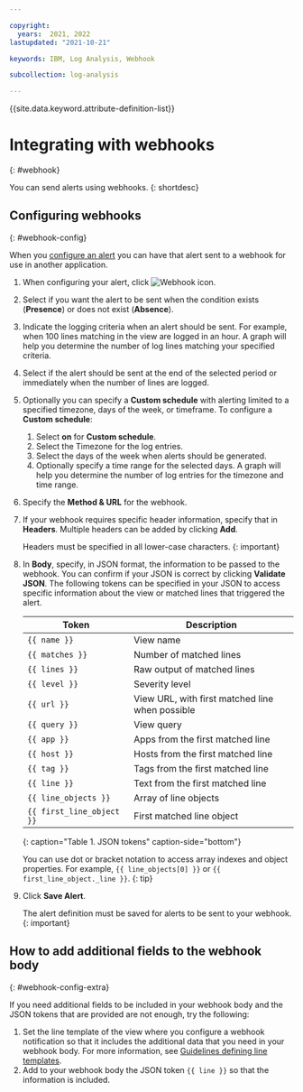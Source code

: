 ```yaml
---

copyright:
  years:  2021, 2022
lastupdated: "2021-10-21"

keywords: IBM, Log Analysis, Webhook

subcollection: log-analysis

---
```


{{site.data.keyword.attribute-definition-list}}

# Integrating with webhooks
{: #webhook}

You can send alerts using webhooks.
{: shortdesc}

## Configuring webhooks
{: #webhook-config}

When you [configure an alert](/docs/log-analysis?topic=log-analysis-alerts) you can have that alert sent to a webhook for use in another application.

1. When configuring your alert, click ![Webhook icon](/images/webhook.png "Webhook icon").

2. Select if you want the alert to be sent when the condition exists (**Presence**) or does not exist (**Absence**).

3. Indicate the logging criteria when an alert should be sent.  For example, when 100 lines matching in the view are logged in an hour.  A graph will help you determine the number of log lines matching your specified criteria.

4. Select if the alert should be sent at the end of the selected period or immediately when the number of lines are logged.

5. Optionally you can specify a **Custom schedule** with alerting limited to a specified timezone, days of the week, or timeframe. To configure a **Custom schedule**:

    1. Select **on** for **Custom schedule**.
    2. Select the Timezone for the log entries. 
    3. Select the days of the week when alerts should be generated.
    4. Optionally specify a time range for the selected days. A graph will help you determine the number of log entries for the timezone and time range.

6. Specify the **Method & URL** for the webhook. 

7. If your webhook requires specific header information, specify that in **Headers**.  Multiple headers can be added by clicking **Add**.

    Headers must be specified in all lower-case characters.
    {: important}

8. In **Body**, specify, in JSON format, the information to be passed to the webhook. You can confirm if your JSON is correct by clicking **Validate JSON**.  The following tokens can be specified in your JSON to access specific information about the view or matched lines that triggered the alert.

    | Token | Description |
    | -------------- | -------------- |
    | `{{ name }}` | View name | 
    | `{{ matches }}` | Number of matched lines | 
    | `{{ lines }}` | Raw output of matched lines | 
    | `{{ level }}` | Severity level | 
    | `{{ url }}` | View URL, with first matched line when possible | 
    | `{{ query }}` | View query | 
    | `{{ app }}` | Apps from the first matched line | 
    | `{{ host }}` | Hosts from the first matched line | 
    | `{{ tag }}` | Tags from the first matched line | 
    | `{{ line }}` | Text from the first matched line | 
    | `{{ line_objects }}` | Array of line objects | 
    | `{{ first_line_object }}` | First matched line object | 
    {: caption="Table 1. JSON tokens" caption-side="bottom"}

     You can use dot or bracket notation to access array indexes and object properties.  For example, `{{ line_objects[0] }}` or `{{ first_line_object._line }}`.
     {: tip}

9. Click **Save Alert**.

   The alert definition must be saved for alerts to be sent to your webhook.
   {: important}

## How to add additional fields to the webhook body
{: #webhook-config-extra}

If you need additional fields to be included in your webhook body and the JSON tokens that are provided are not enough, try the following:
1. Set the line template of the view where you configure a webhook notification so that it includes the additional data that you need in your webhook body. For more information, see [Guidelines defining line templates](/docs/log-analysis?topic=log-analysis-view_logs#views_line).
2. Add to your webhook body the JSON token `{{ line }}` so that the information is included.


